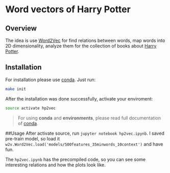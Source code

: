 # Word vectors of Harry Potter

## Overview
The idea is use [Word2Vec](https://code.google.com/archive/p/word2vec/) for find relations between words, map words into 
2D dimensionality, analyze them for the collection of books about [Harry Potter](https://en.wikipedia.org/wiki/Harry_Potter).

## Installation
For installation please use [conda](http://conda.pydata.org/docs/using/index.html). Just run:
```sh
make init
```
After the installation was done successfully, activate your enviroment:
```sh
source activate hp2vec
```
> For using **conda** and **environments**, please read full documentation of [conda](http://conda.pydata.org/docs/using/index.html).

##Usage
After activate source, run `jupyter notebook hp2vec.ipynb`. I saved pre-train model, so load it `w2v.Word2Vec.load('models/500features_35minwords_10context')` and have fun.

The `hp2vec.ipynb` has the precompiled code, so you can see some interesting relations and how the plots look like.
